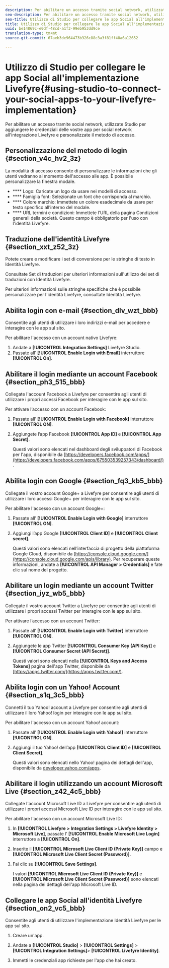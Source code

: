 ```yaml
---
description: Per abilitare un accesso tramite social network, utilizzate Studio per aggiungere le credenziali delle vostre app per social network all'integrazione Livefyre e personalizzate il metodo di accesso.
seo-description: Per abilitare un accesso tramite social network, utilizzate Studio per aggiungere le credenziali delle vostre app per social network all'integrazione Livefyre e personalizzate il metodo di accesso.
seo-title: Utilizzo di Studio per collegare le app Social all'implementazione Livefyre
title: Utilizzo di Studio per collegare le app Social all'implementazione Livefyre
uuid: be14869c-e0df-48cd-a1f3-99eb953dd9ce
translation-type: tm+mt
source-git-commit: 67aeb3de964473b326c88c3a3f81ff48a6a12652

---
```



# Utilizzo di Studio per collegare le app Social all'implementazione Livefyre{#using-studio-to-connect-your-social-apps-to-your-livefyre-implementation}

Per abilitare un accesso tramite social network, utilizzate Studio per aggiungere le credenziali delle vostre app per social network all'integrazione Livefyre e personalizzate il metodo di accesso.

## Personalizzazione del metodo di login {#section_v4c_hv2_3z}

La modalità di accesso consente di personalizzare le informazioni che gli utenti vedranno al momento dell'accesso alle app. È possibile personalizzare la finestra modale.

* **** Logo: Caricate un logo da usare nei modelli di accesso.
* **** Famiglia font: Selezionate un font che corrisponda al marchio.
* **** Colore marchio: Immettete un colore esadecimale da usare per testo specifico all’interno del modale.
* **** URL termini e condizioni: Immettete l’URL della pagina Condizioni generali della società. Questo campo è obbligatorio per l'uso con l'identità Livefyre.

## Traduzione dell'identità Livefyre {#section_xxt_z52_3z}

Potete creare e modificare i set di conversione per le stringhe di testo in Identità Livefyre.

Consultate Set di traduzioni per ulteriori informazioni sull'utilizzo dei set di traduzioni con Identità Livefyre.

Per ulteriori informazioni sulle stringhe specifiche che è possibile personalizzare per l'identità Livefyre, consultate Identità Livefyre.

## Abilita login con e-mail {#section_dlv_wzt_bbb}

Consentite agli utenti di utilizzare i loro indirizzi e-mail per accedere e interagire con le app sul sito.

Per abilitare l'accesso con un account nativo Livefyre:

1. Andate a **[!UICONTROL Integration Settings]** Livefyre Studio.
1. Passate all’ **[!UICONTROL Enable Login with Email]** interruttore **[!UICONTROL On]**.

## Abilitare il login mediante un account Facebook {#section_ph3_515_bbb}

Collegate l'account Facebook a Livefyre per consentire agli utenti di utilizzare i propri accessi Facebook per interagire con le app sul sito.

Per attivare l’accesso con un account Facebook:

1. Passate all’ **[!UICONTROL Enable Login with Facebook]** interruttore **[!UICONTROL ON]**.

1. Aggiungete l’app Facebook **[!UICONTROL App ID]** e **[!UICONTROL App Secret]**.

   Questi valori sono elencati nel dashboard degli sviluppatori di Facebook per l'app, disponibile da [https://developers.facebook.com/apps/](https://developers.facebook.com/apps/675503539257343/dashboard/).

## Abilita login con Google {#section_fq3_kb5_bbb}

Collegate il vostro account Google+ a Livefyre per consentire agli utenti di utilizzare i loro accessi Google+ per interagire con le app sul sito.

Per abilitare l'accesso con un account Google+:

1. Passate all’ **[!UICONTROL Enable Login with Google]** interruttore **[!UICONTROL ON]**.

1. Aggiungi l’app Google **[!UICONTROL Client ID]** e **[!UICONTROL Client secret]**.

   Questi valori sono elencati nell’interfaccia di progetto della piattaforma Google Cloud, disponibile da [https://console.cloud.google.com/](https://console.cloud.google.com/apis/library). Per recuperare queste informazioni, andate a **[!UICONTROL API Manager > Credentials]** e fate clic sul nome del progetto.

## Abilitare un login mediante un account Twitter {#section_iyz_wb5_bbb}

Collegate il vostro account Twitter a Livefyre per consentire agli utenti di utilizzare i propri accessi Twitter per interagire con le app sul sito.

Per attivare l’accesso con un account Twitter:

1. Passate all’ **[!UICONTROL Enable Login with Twitter]** interruttore **[!UICONTROL ON]**.

1. Aggiungete le app Twitter **[!UICONTROL Consumer Key (API Key)]** e **[!UICONTROL Consumer Secret (API Secret)]**.

   Questi valori sono elencati nella **[!UICONTROL Keys and Access Tokens]** pagina dell'app Twitter, disponibile da [https://apps.twitter.com/](https://apps.twitter.com/).

## Abilita login con un Yahoo! Account {#section_s1q_3c5_bbb}

Connetti il tuo Yahoo! account a Livefyre per consentire agli utenti di utilizzare il loro Yahoo! login per interagire con le app sul sito.

Per abilitare l'accesso con un account Yahoo! account:

1. Passate all’ **[!UICONTROL Enable Login with Yahoo!]** interruttore **[!UICONTROL ON]**.

1. Aggiungi il tuo Yahoo! dell’app **[!UICONTROL Client ID]** e **[!UICONTROL Client Secret]**.

   Questi valori sono elencati nello Yahoo! pagina dei dettagli dell'app, disponibile da [developer.yahoo.com/apps](https://developer.yahoo.com/apps).

## Abilitare il login utilizzando un account Microsoft Live {#section_z42_4c5_bbb}

Collegate l'account Microsoft Live ID a Livefyre per consentire agli utenti di utilizzare i propri accessi Microsoft Live ID per interagire con le app sul sito.

Per abilitare l'accesso con un account Microsoft Live ID:

1. In **[!UICONTROL Livefyre > Integration Settings > Livefyre Identity > Microsoft Live]**, passate l’ **[!UICONTROL Enable Microsoft Live Login]** interruttore a **[!UICONTROL On]**.

1. Inserite il **[!UICONTROL Microsoft Live Client ID (Private Key)]** campo e **[!UICONTROL Microsoft Live Client Secret (Password)]**.

1. Fai clic su **[!UICONTROL Save Settings]**.

   I valori **[!UICONTROL Microsoft Live Client ID (Private Key)]** e **[!UICONTROL Microsoft Live Client Secret (Password)]** sono elencati nella pagina dei dettagli dell'app Microsoft Live ID.

## Collegare le app Social all'identità Livefyre {#section_on2_vc5_bbb}

Consentite agli utenti di utilizzare l'implementazione Identità Livefyre per le app sul sito.

1. Creare un'app.
1. Andate a **[!UICONTROL Studio]** &gt; **[!UICONTROL Settings]** &gt; **[!UICONTROL Integration Settings]**&gt; **[!UICONTROL Livefyre Identity]**.

1. Immetti le credenziali app richieste per l'app che hai creato.
